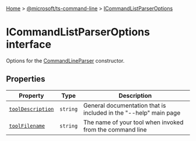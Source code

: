 [Home](./index) &gt; [@microsoft/ts-command-line](./ts-command-line.md) &gt; [ICommandListParserOptions](./ts-command-line.icommandlistparseroptions.md)

# ICommandListParserOptions interface

Options for the [CommandLineParser](./ts-command-line.commandlineparser.md) constructor.

## Properties

|  Property | Type | Description |
|  --- | --- | --- |
|  [`toolDescription`](./ts-command-line.icommandlistparseroptions.tooldescription.md) | `string` | General documentation that is included in the "--help" main page |
|  [`toolFilename`](./ts-command-line.icommandlistparseroptions.toolfilename.md) | `string` | The name of your tool when invoked from the command line |

